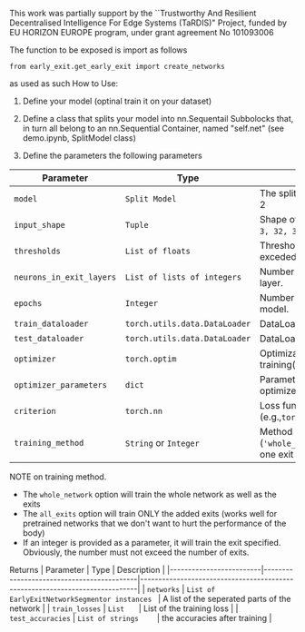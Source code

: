 This work was partially support by the ``Trustworthy And Resilient Decentralised Intelligence For Edge Systems (TaRDIS)" Project, funded by EU HORIZON EUROPE program, under grant agreement No 101093006



The function to be exposed is import as follows


`from early_exit.get_early_exit import create_networks`

as used as such
How to Use:

1. Define your model (optinal train it on your dataset)

2. Define a class that splits your model into nn.Sequentail Subbolocks that, in turn all belong to an nn.Sequential Container, named "self.net" (see demo.ipynb, SplitModel class)

3. Define the parameters the following parameters 


| Parameter               | Type                                      | Description                                                                 |
|-------------------------|-------------------------------------------|-----------------------------------------------------------------------------|
| `model`                 | `Split Model `                            | The split model as defined in step 2                                        |
| `input_shape`           | `Tuple   `                                  | Shape of the input data (e.g., `(1, 3, 32, 32)`).                           |
| `thresholds`            | `List of floats    `                        | Threshold values for early exits, it exceded the exit is taken              |
| `neurons_in_exit_layers`| `List of lists of integers   `              | Number of neurons in each exit layer.                                       |
| `epochs`                |` Integer     `                              | Number of epochs to train the model.                                        |
| `train_dataloader`      | `torch.utils.data.DataLoader`             | DataLoader for training data.                                               |
| `test_dataloader`       | `torch.utils.data.DataLoader`             | DataLoader for test data.                                                   |
| `optimizer`             | `torch.optim`                       | Optimization algorithm for training(e.g., `torch.optim.SGD`)                |
| `optimizer_parameters`  | `dict`                                | Parameters to configure the optimizer (e.g., `{'lr': 0.001}`).              |
| `criterion`             | `torch.nn `                            | Loss function to train the model .(e.g.,`torch.nn.CrossEntropyLoss()`)      |
| `training_method`       | `String` or `Integer`                         | Method of training (`'whole_network'`, `'all_exits'`, or one exit layer)    |

NOTE on training method.


 * The `whole_network` option will train the whole network as well as the exits
 * The `all_exits` option will train ONLY the added exits (works well for pretrained networks that we don't want to hurt the performance of the body)
 * If an integer is provided as a parameter, it will train the exit specified. Obviously, the number must not exceed the number of exits.


Returns 
| Parameter               | Type                                      | Description                                                                 |
|-------------------------|-------------------------------------------|-----------------------------------------------------------------------------|
| `networks`                 | `List of EarlyExitNetworkSegmentor instances `                      | A list of the seperated parts of the network                                    |
| `train_losses`           | `List   `                                  | List of the training loss                         |
| `test_accuracies`            | `List of strings    `                        | the accuracies after training              |
